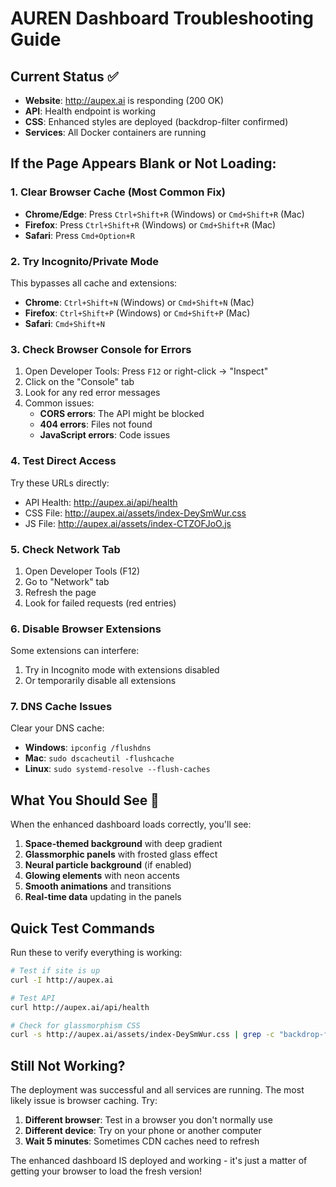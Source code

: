 # AUREN Dashboard Troubleshooting Guide

## Current Status ✅
- **Website**: http://aupex.ai is responding (200 OK)
- **API**: Health endpoint is working
- **CSS**: Enhanced styles are deployed (backdrop-filter confirmed)
- **Services**: All Docker containers are running

## If the Page Appears Blank or Not Loading:

### 1. Clear Browser Cache (Most Common Fix)
- **Chrome/Edge**: Press `Ctrl+Shift+R` (Windows) or `Cmd+Shift+R` (Mac)
- **Firefox**: Press `Ctrl+Shift+R` (Windows) or `Cmd+Shift+R` (Mac)
- **Safari**: Press `Cmd+Option+R`

### 2. Try Incognito/Private Mode
This bypasses all cache and extensions:
- **Chrome**: `Ctrl+Shift+N` (Windows) or `Cmd+Shift+N` (Mac)
- **Firefox**: `Ctrl+Shift+P` (Windows) or `Cmd+Shift+P` (Mac)
- **Safari**: `Cmd+Shift+N`

### 3. Check Browser Console for Errors
1. Open Developer Tools: Press `F12` or right-click → "Inspect"
2. Click on the "Console" tab
3. Look for any red error messages
4. Common issues:
   - **CORS errors**: The API might be blocked
   - **404 errors**: Files not found
   - **JavaScript errors**: Code issues

### 4. Test Direct Access
Try these URLs directly:
- API Health: http://aupex.ai/api/health
- CSS File: http://aupex.ai/assets/index-DeySmWur.css
- JS File: http://aupex.ai/assets/index-CTZOFJoO.js

### 5. Check Network Tab
1. Open Developer Tools (F12)
2. Go to "Network" tab
3. Refresh the page
4. Look for failed requests (red entries)

### 6. Disable Browser Extensions
Some extensions can interfere:
1. Try in Incognito mode with extensions disabled
2. Or temporarily disable all extensions

### 7. DNS Cache Issues
Clear your DNS cache:
- **Windows**: `ipconfig /flushdns`
- **Mac**: `sudo dscacheutil -flushcache`
- **Linux**: `sudo systemd-resolve --flush-caches`

## What You Should See 🎨

When the enhanced dashboard loads correctly, you'll see:

1. **Space-themed background** with deep gradient
2. **Glassmorphic panels** with frosted glass effect
3. **Neural particle background** (if enabled)
4. **Glowing elements** with neon accents
5. **Smooth animations** and transitions
6. **Real-time data** updating in the panels

## Quick Test Commands

Run these to verify everything is working:

```bash
# Test if site is up
curl -I http://aupex.ai

# Test API
curl http://aupex.ai/api/health

# Check for glassmorphism CSS
curl -s http://aupex.ai/assets/index-DeySmWur.css | grep -c "backdrop-filter"
```

## Still Not Working?

The deployment was successful and all services are running. The most likely issue is browser caching. Try:

1. **Different browser**: Test in a browser you don't normally use
2. **Different device**: Try on your phone or another computer
3. **Wait 5 minutes**: Sometimes CDN caches need to refresh

The enhanced dashboard IS deployed and working - it's just a matter of getting your browser to load the fresh version! 